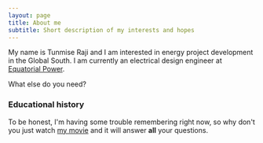 ```yaml
---
layout: page
title: About me
subtitle: Short description of my interests and hopes
---
```


My name is Tunmise Raji and I am interested in energy project development in the Global South. I am currently an electrical design engineer at [Equatorial Power](http://equatorial-power.com).


What else do you need?

### Educational history

To be honest, I'm having some trouble remembering right now, so why don't you just watch [my movie](http://en.wikipedia.org/wiki/The_Princess_Bride_%28film%29) and it will answer **all** your questions.
